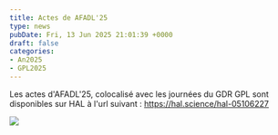 ```yaml
---
title: Actes de AFADL'25
type: news
pubDate: Fri, 13 Jun 2025 21:01:39 +0000
draft: false
categories:
- An2025
- GPL2025
---
```


Les actes d'AFADL'25, colocalisé avec les journées du GDR GPL sont disponibles sur HAL à l'url suivant : <https://hal.science/hal-05106227>

![](https://gdr-gpl.cnrs.fr/wp-content/uploads/2025/06/92120642-41EC-45F4-8B55-0D60B009A192.png)
